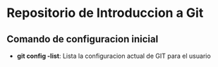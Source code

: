 # Repositorio de Introduccion a Git

## Comando de configuracion inicial
* **git config -list**: Lista la configuracion actual de GIT para el usuario

